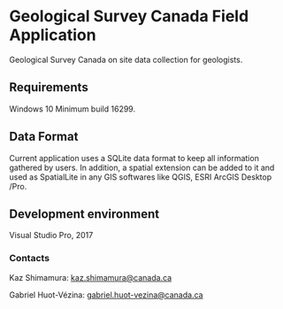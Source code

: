 # Geological Survey Canada Field Application

Geological Survey Canada on site data collection for geologists. 

## Requirements

Windows 10 Minimum build 16299. 

## Data Format

Current application uses a SQLite data format to keep all information gathered by users. In addition, a spatial extension can be added to it and used as SpatialLite in any GIS softwares like QGIS, ESRI ArcGIS Desktop /Pro.

## Development environment

Visual Studio Pro, 2017

### Contacts
Kaz Shimamura: kaz.shimamura@canada.ca

Gabriel Huot-Vézina: gabriel.huot-vezina@canada.ca
